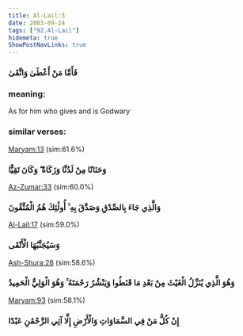 ```yaml
---
title: Al-Lail:5
date: 2003-09-24
tags: ["92.Al-Lail"]
hidemeta: true 
ShowPostNavLinks: true 
---
```

### فَأَمَّا مَنْ أَعْطَىٰ وَاتَّقَىٰ
### meaning: 
As for him who gives and is Godwary
### similar verses: 

[Maryam:13](/19/13) (sim:61.6%)

### وَحَنَانًا مِنْ لَدُنَّا وَزَكَاةً ۖ وَكَانَ تَقِيًّا

[Az-Zumar:33](/39/33) (sim:60.0%)

### وَالَّذِي جَاءَ بِالصِّدْقِ وَصَدَّقَ بِهِ ۙ أُولَٰئِكَ هُمُ الْمُتَّقُونَ

[Al-Lail:17](/92/17) (sim:59.0%)

### وَسَيُجَنَّبُهَا الْأَتْقَى

[Ash-Shura:28](/42/28) (sim:58.6%)

### وَهُوَ الَّذِي يُنَزِّلُ الْغَيْثَ مِنْ بَعْدِ مَا قَنَطُوا وَيَنْشُرُ رَحْمَتَهُ ۚ وَهُوَ الْوَلِيُّ الْحَمِيدُ

[Maryam:93](/19/93) (sim:58.1%)

### إِنْ كُلُّ مَنْ فِي السَّمَاوَاتِ وَالْأَرْضِ إِلَّا آتِي الرَّحْمَٰنِ عَبْدًا
